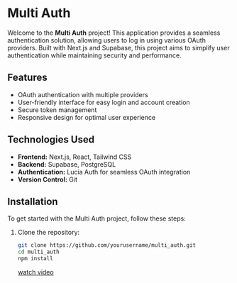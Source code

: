 # Multi Auth

Welcome to the **Multi Auth** project! This application provides a seamless authentication solution, allowing users to log in using various OAuth providers. Built with Next.js and Supabase, this project aims to simplify user authentication while maintaining security and performance.

## Features

- OAuth authentication with multiple providers
- User-friendly interface for easy login and account creation
- Secure token management
- Responsive design for optimal user experience

## Technologies Used

- **Frontend:** Next.js, React, Tailwind CSS
- **Backend:** Supabase, PostgreSQL
- **Authentication:** Lucia Auth for seamless OAuth integration
- **Version Control:** Git

## Installation

To get started with the Multi Auth project, follow these steps:

1. Clone the repository:
   ```bash
   git clone https://github.com/yourusername/multi_auth.git
   cd multi_auth
   npm install
   ```

   [watch video](https://drive.google.com/file/d/1WU_te_kk9pJ6jLOCjvWtiTrWR5YiHDKZ/view)
   
